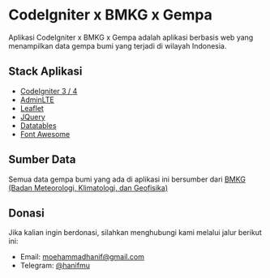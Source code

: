 # CodeIgniter x BMKG x Gempa

Aplikasi CodeIgniter x BMKG x Gempa adalah aplikasi berbasis web yang menampilkan data gempa bumi yang terjadi di wilayah Indonesia.

## Stack Aplikasi

- [CodeIgniter 3 / 4](https://codeigniter.com/)
- [AdminLTE](https://adminlte.io/)
- [Leaflet](https://leafletjs.com/)
- [JQuery](https://jquery.com/)
- [Datatables](https://datatables.net/)
- [Font Awesome](https://fontawesome.com/)

## Sumber Data

Semua data gempa bumi yang ada di aplikasi ini bersumber dari [BMKG (Badan Meteorologi, Klimatologi, dan Geofisika)](https://data.bmkg.go.id/gempabumi/)

## Donasi

Jika kalian ingin berdonasi, silahkan menghubungi kami melalui jalur berikut ini:

- Email: moehammadhanif@gmail.com
- Telegram: [@hanifmu](https://t.me/hanifmu)
